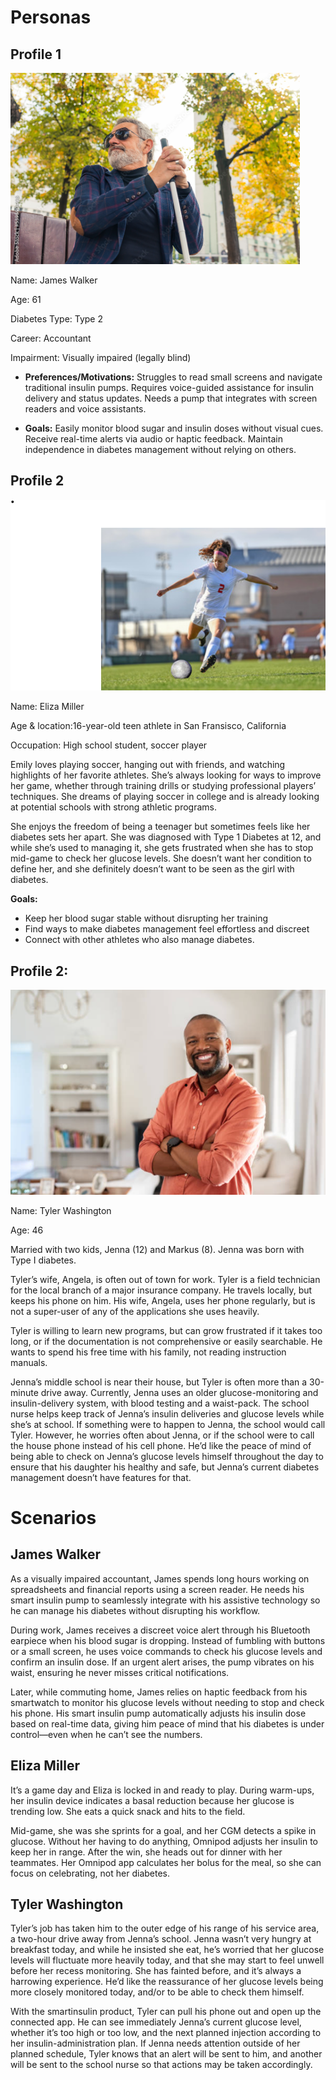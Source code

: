 # Personas

## Profile 1
![James Walker](JamesWalker.png) 

Name: James Walker

Age: 61

Diabetes Type: Type 2

Career: Accountant

Impairment: Visually impaired (legally blind)

* **Preferences/Motivations:**
Struggles to read small screens and navigate traditional insulin pumps.
Requires voice-guided assistance for insulin delivery and status updates.
Needs a pump that integrates with screen readers and voice assistants.

* **Goals:**
Easily monitor blood sugar and insulin doses without visual cues.
Receive real-time alerts via audio or haptic feedback.
Maintain independence in diabetes management without relying on others.

## Profile 2
![Eliza Miller](ElizaMiller.png)

Name: Eliza Miller 

Age & location:16-year-old teen athlete in San Fransisco, California

Occupation: High school student, soccer player

Emily loves playing soccer, hanging out with friends, and watching highlights of her favorite athletes. She’s always looking for ways to improve her game, whether through training drills or studying professional players’ techniques. She dreams of playing soccer in college and is already looking at potential schools with strong athletic programs.

She enjoys the freedom of being a teenager but sometimes feels like her diabetes sets her apart. She was diagnosed with Type 1 Diabetes at 12, and while she’s used to managing it, she gets frustrated when she has to stop mid-game to check her glucose levels. She doesn’t want her condition to define her, and she definitely doesn’t want to be seen as the girl with diabetes.

**Goals:**
* Keep her blood sugar stable without disrupting her training
* Find ways to make diabetes management feel effortless and discreet
* Connect with other athletes who also manage diabetes.

## Profile 2:
![Tyler Washington](TylerWashington.png)

Name: Tyler Washington

Age: 46

Married with two kids, Jenna (12) and Markus (8). Jenna was born with Type I diabetes.

Tyler’s wife, Angela, is often out of town for work. Tyler is a field technician for the local branch of a major insurance company. He travels locally, but keeps his phone on him. His wife, Angela, uses her phone regularly, but is not a super-user of any of the applications she uses heavily.

Tyler is willing to learn new programs, but can grow frustrated if it takes too long, or if the documentation is not comprehensive or easily searchable. He wants to spend his free time with his family, not reading instruction manuals.

Jenna’s middle school is near their house, but Tyler is often more than a 30-minute drive away. Currently, Jenna uses an older glucose-monitoring and insulin-delivery system, with blood testing and a waist-pack. The school nurse helps keep track of Jenna’s insulin deliveries and glucose levels while she’s at school. If something were to happen to Jenna, the school would call Tyler. However, he worries often about Jenna, or if the school were to call the house phone instead of his cell phone. He’d like the peace of mind of being able to check on Jenna’s glucose levels himself throughout the day to ensure that his daughter his healthy and safe, but Jenna’s current diabetes management doesn’t have features for that.

# Scenarios

## James Walker
As a visually impaired accountant, James spends long hours working on spreadsheets and financial reports using a screen reader. He needs his smart insulin pump to seamlessly integrate with his assistive technology so he can manage his diabetes without disrupting his workflow.

During work, James receives a discreet voice alert through his Bluetooth earpiece when his blood sugar is dropping. Instead of fumbling with buttons or a small screen, he uses voice commands to check his glucose levels and confirm an insulin dose. If an urgent alert arises, the pump vibrates on his waist, ensuring he never misses critical notifications.

Later, while commuting home, James relies on haptic feedback from his smartwatch to monitor his glucose levels without needing to stop and check his phone. His smart insulin pump automatically adjusts his insulin dose based on real-time data, giving him peace of mind that his diabetes is under control—even when he can’t see the numbers.

## Eliza Miller
It’s a game day and Eliza is locked in and ready to play. During warm-ups, her insulin device indicates a basal reduction because her glucose is trending low. She eats a quick snack and hits to the field. 

Mid-game, she was she sprints for a goal, and her CGM detects a spike in glucose. Without her having to do anything, Omnipod adjusts her insulin to keep her in range. After the win, she heads out for dinner with her teammates. Her Omnipod app calculates her bolus for the meal, so she can focus on celebrating, not her diabetes.

## Tyler Washington
Tyler’s job has taken him to the outer edge of his range of his service area, a two-hour drive away from Jenna’s school. Jenna wasn’t very hungry at breakfast today, and while he insisted she eat, he’s worried that her glucose levels will fluctuate more heavily today, and that she may start to feel unwell before her recess monitoring. She has fainted before, and it’s always a harrowing experience. He’d like the reassurance of her glucose levels being more closely monitored today, and/or to be able to check them himself.

With the smartinsulin product, Tyler can pull his phone out and open up the connected app. He can see immediately Jenna’s current glucose level, whether it’s too high or too low, and the next planned injection according to her insulin-administration plan. If Jenna needs attention outside of her planned schedule, Tyler knows that an alert will be sent to him, and another will be sent to the school nurse so that actions may be taken accordingly.
